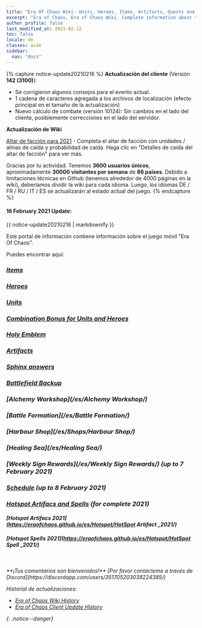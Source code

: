 ```yaml
---
title: "Era Of Chaos Wiki: Units, Heroes, Items, Artifacts, Quests and more"
excerpt: "Era of Chaos, Era of Chaos Wiki. Complete information about the Era Of Chaos: Units, Heroes, Items, Artifacts, Quests and more. Be strongest player with us. Information about future updates and events."
author_profile: false
last_modified_at: 2021-02-12
toc: false
locale: de
classes: wide
sidebar:
  nav: "docs"
---
```


{% capture notice-update20210216 %}
**Actualización del cliente** (Versión **142 (3100)**):

* Se corrigieron algunos consejos para el evento actual.
* 1 cadena de caracteres agregada a los archivos de localización (efecto principal en el tamaño de la actualización)
* Nuevo cálculo de combate (versión 10124): Sin cambios en el lado del cliente, posiblemente correcciones en el lado del servidor.

**Actualización de Wiki**

[Altar de facción para 2021](https://eraofchaos.github.io/FactionAltar/) - Completa el altar de facción con unidades / almas de caída y probabilidad de caída. Haga clic en "Detalles de caída del altar de facción" para ver más.

Gracias por tu actividad. Tenemos **3600 usuarios únicos**, aproximadamente **30000 visitantes por semana** de **86 países**.
Debido a limitaciones técnicas en Github (tenemos alrededor de 4000 páginas en la wiki), deberíamos dividir la wiki para cada idioma. Luego, los idiomas DE / FR / RU / IT / ES se actualizarán al estado actual del juego.
{% endcapture %}

<div class="notice--danger">
  <h4 class="no_toc">16 February 2021 Update:</h4>
  {{ notice-update20210216 | markdownify }}
</div>

Este portal de información contiene información sobre el juego móvil "Era Of Chaos".

Puedes encontrar aquí:
### <i class="fas fa-gavel"/> [Items](/es/Items/)
### <i class="fas fa-chess-king"/>  [Heroes](/es/heroes/) 
### <i class="fab fa-optin-monster"/>  [Units](/es/units/)
### <i class="fas fa-fist-raised"/> [Combination Bonus for Units and Heroes](https://eraofchaos.github.io/es/combination/)
### <i class="fas fa-atom"/>  [Holy Emblem](/es/Emblem/)
### <i class="fas fa-hand-sparkles"/>  [Artifacts](/es/artifacts/)

### <i class="fas fa-question-circle"/>  [Sphinx answers](/es/sphinx/)

### <i class="fas fa-hat-cowboy-side"/>  [Battlefield Backup](https://eraofchaos.github.io/es/Backup/)
### <i class="fas fa-place-of-worship"/>  [Alchemy Workshop](/es/Alchemy Workshop/)
### <i class="fab fa-battle-net"/> [Battle Formation](/es/Battle Formation/)
### <i class="fas fa-store-alt"/>  [Harbour Shop](/es/Shops/Harbour Shop/)
### <i class="fas fa-water"/>  [Healing Sea](/es/Healing Sea/)

### <i class="fas fa-business-time"/>  [Weekly Sign Rewards](/es/Weekly Sign Rewards/) (up to 7 February 2021)
### <i class="fas fa-calendar-alt"/>  [Schedule](/es/Schedule/) (up to 8 February 2021)
### <i class="fas fa-calendar-day"/> [Hotspot Artifacs and Spells](https://eraofchaos.github.io/es/Hotspot/) (for complete 2021)
#### <i class="fas fa-calendar-day"/> [Hotspot Artifacs 2021](https://eraofchaos.github.io/es/Hotspot/HotSpot Artifact _2021/)
#### <i class="fas fa-calendar-day"/> [Hotspot Spells 2021](https://eraofchaos.github.io/es/Hotspot/HotSpot Spell _2021/)

<br/>
<br/>
**¡Tus comentarios son bienvenidos!**
[Por favor contácteme a través de Discord](https://discordapp.com/users/351705203038224385/)




Historial de actualizaciones:

* [Era of Chaos Wiki History](/Era_Of_Chaos_Wiki_History.html)  
* [Era of Chaos Client Update History](/Era_Of_Chaos_Client_Update_History.html)

{: .notice--danger}

